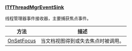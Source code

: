 ### [ITfThreadMgrEventSink](https://learn.microsoft.com/zh-cn/windows/win32/api/msctf/nn-msctf-itfthreadmgreventsink)

线程管理器事件接收器，主要捕获焦点事件。

方法|描述
-|-
[OnSetFocus][1]			|当文档视图得到或失去焦点时被调用。

[1]: https://learn.microsoft.com/zh-cn/windows/win32/api/msctf/nf-msctf-itfthreadmgreventsink-onsetfocus